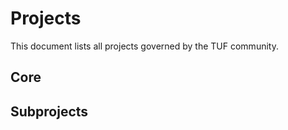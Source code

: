 # Projects

This document lists all projects governed by the TUF community.

<!-- TODO: Fill in projects by repo (plus ancillary repos?) and short
description. -->

## Core

## Subprojects
